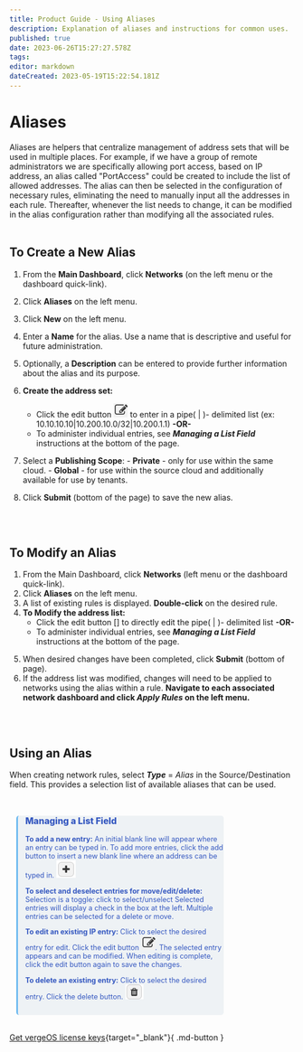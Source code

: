 ```yaml
---
title: Product Guide - Using Aliases
description: Explanation of aliases and instructions for common uses.
published: true
date: 2023-06-26T15:27:27.578Z
tags: 
editor: markdown
dateCreated: 2023-05-19T15:22:54.181Z
---
```




# Aliases

Aliases are helpers that centralize management of address sets that will be used in multiple places.  For example, if we have a group of remote administrators we are specifically allowing port access, based on IP address, an alias called "PortAccess" could be created to include the list of allowed addresses.  The alias can then be selected in the configuration of necessary rules, eliminating the need to manually input all the addresses in each rule. Thereafter, whenever the list needs to change, it can be modified in the alias configuration rather than modifying all the associated rules.  
<br>



## To Create a New Alias
1. From the **Main Dashboard**, click **Networks** (on the left menu or the dashboard quick-link).
2. Click **Aliases** on the left menu. 
3. Click **New** on the left menu. 
4. Enter a **Name** for the alias. Use a name that is descriptive and useful for future administration.  <!-- any names that can't or shouldn't be used? -->
5. Optionally, a **Description** can be entered to provide further information about the alias and its purpose.
6. **Create the address set:** 
   - Click the edit button ![icon-pencil-edit.png](/public/userguide-sshots/icon-pencil-edit.png) to enter in a pipe( | )- delimited list (ex: 10.10.10.10|10.200.10.0/32|10.200.1.1)
**\-OR\-**
   - To administer individual entries, see ***Managing a List Field*** instructions at the bottom of the page.
 
    
 7. Select a **Publishing Scope**:
        - **Private** - only for use within the same cloud. 
        - **Global** - for use within the source cloud and additionally available for use by tenants.
          
        
   8. Click **Submit** (bottom of the page) to save the new alias.         


<br>
<br>


## To Modify an Alias

1. From the Main Dashboard, click **Networks** (left menu or the dashboard quick-link).
2. Click **Aliases** on the left menu. 
3. A list of existing rules is displayed.  **Double-click** on the desired rule.
5. **To Modify the address list:**
   - Click the edit button [] to directly edit the pipe( | )- delimited list
**\-OR\-**
   - To administer individual entries, see ***Managing a List Field*** instructions at the bottom of the page.

</div>

5. When desired changes have been completed, click **Submit** (bottom of page). 
6. If the address list was modified, changes will need to be applied to networks using the alias within a rule.  **Navigate to each associated network dashboard and click *Apply Rules* on the left menu.** 


<br>
<br>

## Using an Alias
When creating network rules, select ***Type*** = *Alias* in the  Source/Destination field.  This  provides a selection list of available aliases that can be used. 


<br>




<div style="border-color: #6ebaf0; border-radius: 5px; font-size:89%; color: #3558c0; margin-top: 1em; margin-left: 1em; margin-right: 10em; border-style: none none none solid; border-width: 40; padding-left: 1em; padding-bottom: 1em; background-color: #EEF2F5;" >
  
  <p style="font-size: 125%; font-weight: 800;">Managing a List Field</p>
  
  
**To add a new entry:**
  An initial blank line will appear where an entry can be typed in.
  To add more entries, click the add button to insert a new blank line where an address can be typed in. ![icon-plus-add.png](/public/userguide-sshots/icon-plus-add.png)

    
**To select and deselect entries for move/edit/delete:**
Selection is a toggle: click to select/unselect
Selected entries will display a check in the box at the left.
Multiple entries can be selected for a delete or move.

  
**To edit an existing IP entry:**
Click to select the desired entry for edit.
Click the edit button ![icon-pencil-edit.png](/public/userguide-sshots/icon-pencil-edit.png).
The selected entry appears and can be modified. When editing is complete, click the edit button again to save the changes.
  
**To delete an existing entry:**
Click to select the desired entry.
Click the delete button. ![icon-trash-delete.png](/public/userguide-sshots/icon-trash-delete.png)
</div>


<!--  background-color: #d8e7f2;-->

<br>

[Get vergeOS license keys](https://www.verge.io/test-drive){target="_blank"}{ .md-button }

